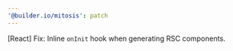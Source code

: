 ```yaml
---
'@builder.io/mitosis': patch
---
```


[React] Fix: Inline `onInit` hook when generating RSC components.
